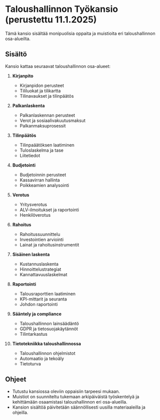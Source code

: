 # Taloushallinnon Työkansio (perustettu 11.1.2025)

Tämä kansio sisältää monipuolisia oppaita ja muistioita eri taloushallinnon osa-alueilta.

## Sisältö
Kansio kattaa seuraavat taloushallinnon osa-alueet:

1. **Kirjanpito**
   - Kirjanpidon perusteet
   - Tililuokat ja tilikartta
   - Tilinavaukset ja tilinpäätös

2. **Palkanlaskenta**
   - Palkanlaskennan perusteet
   - Verot ja sosiaalivakuutusmaksut
   - Palkanmaksuprosessit

3. **Tilinpäätös**
   - Tilinpaäätöksen laatiminen
   - Tuloslaskelma ja tase
   - Liitetiedot

4. **Budjetointi**
   - Budjetoinnin perusteet
   - Kassavirran hallinta
   - Poikkeamien analysointi

5. **Verotus**
   - Yritysverotus
   - ALV-ilmoitukset ja raportointi
   - Henkilöverotus

6. **Rahoitus**
   - Rahoitussuunnittelu
   - Investointien arviointi
   - Lainat ja rahoitusinstrumentit

7. **Sisäinen laskenta**
   - Kustannuslaskenta
   - Hinnoittelustrategiat
   - Kannattavuuslaskelmat

8. **Raportointi**
   - Talousraporttien laatiminen
   - KPI-mittarit ja seuranta
   - Johdon raportointi

9. **Sääntely ja compliance**
   - Taloushallinnon lainsäädäntö
   - GDPR ja tietosuojakäytännöt
   - Tilintarkastus

10. **Tietotekniikka taloushallinnossa**
    - Taloushallinnon ohjelmistot
    - Automaatio ja tekoäly
    - Tietoturva

## Ohjeet
- Tutustu kansiossa oleviin oppaisiin tarpeesi mukaan.
- Muistiot on suunniteltu tukemaan arkipäiväistä työskentelyä ja kehittämään osaamistasi taloushallinnon eri osa-alueilla.
- Kansion sisältöä päivitetään säännöllisesti uusilla materiaaleilla ja ohjeilla.




